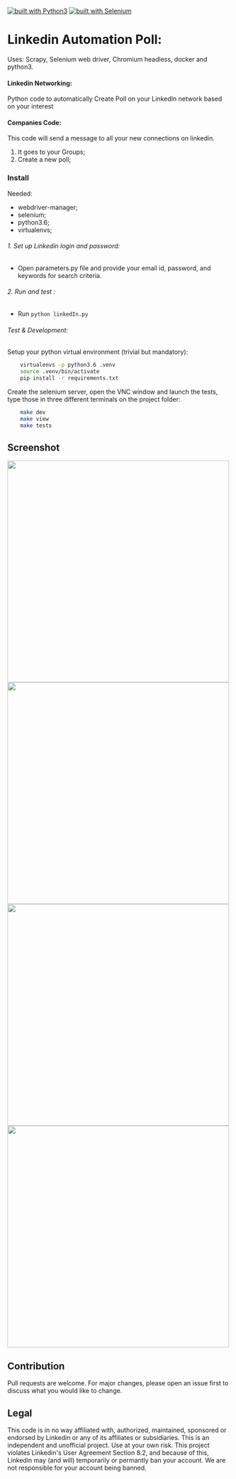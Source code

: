 [![built with Python3](https://img.shields.io/badge/built%20with-Python3-red.svg)](https://www.python.org/)
[![built with Selenium](https://img.shields.io/badge/built%20with-Selenium-yellow.svg)](https://github.com/SeleniumHQ/selenium)

# Linkedin Automation Poll:

Uses: Scrapy, Selenium web driver, Chromium headless, docker and python3.

#### Linkedin Networking:
Python code to automatically Create Poll on your LinkedIn network based on your interest

#### Companies Code:
This code will send a message to all your new connections  on linkedin.
1. It goes to your Groups;
2. Create a new poll;


### Install
Needed:
- webdriver-manager;
- selenium;
- python3.6;
- virtualenvs;


###### 1. Set up Linkedin login and password:
 - Open parameters.py file and provide your email id, password, and keywords for search criteria.


###### 2. Run and test :
 - Run `python linkedIn.py`



###### Test & Development:
Setup your python virtual environment (trivial but mandatory):

```bash
    virtualenvs -p python3.6 .venv
    source .venv/bin/activate
    pip install -r requirements.txt
```

Create the selenium server, open the VNC window and launch the tests, type those in three different terminals on the project folder:
```bash
    make dev
    make view
    make tests
```
## Screenshot

<img src="https://github.com/pseudo-r/LinkedinAutoPoll/blob/main/screenshot/Screenshot_1.png" width="500" />
<img src="https://github.com/pseudo-r/LinkedinAutoPoll/blob/main/screenshot/Screenshot_2.png" width="500" />
<img src="https://github.com/pseudo-r/LinkedinAutoPoll/blob/main/screenshot/Screenshot_3.png" width="500" />
<img src="https://github.com/pseudo-r/LinkedinAutoPoll/blob/main/screenshot/Screenshot_4.png" width="500" />

## Contribution
Pull requests are welcome. For major changes, please open an issue first to discuss what you would like to change.


## Legal

This code is in no way affiliated with, authorized, maintained, sponsored or endorsed by Linkedin or any of its affiliates or subsidiaries. This is an independent and unofficial project. Use at your own risk.
This project violates Linkedin's User Agreement Section 8.2, and because of this, Linkedin may (and will) temporarily or permantly ban your account. We are not responsible for your account being banned.

